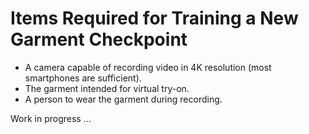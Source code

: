 # Items Required for Training a New Garment Checkpoint
- A camera capable of recording video in 4K resolution (most smartphones are sufficient).
- The garment intended for virtual try-on.
- A person to wear the garment during recording.

Work in progress ...